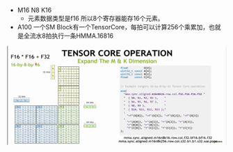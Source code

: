 

- M16 N8 K16   
  - 元素数据类型是f16 所以8个寄存器能存16个元素。
- A100 一个SM Block有一个TensorCore，每拍可以计算256个乘累加，也就是全流水8拍执行一条HMMA.16816


![](../../assets/16816.png)